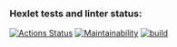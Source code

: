 ### Hexlet tests and linter status:
[![Actions Status](https://github.com/Herbaa/frontend-project-46/actions/workflows/hexlet-check.yml/badge.svg)](https://github.com/Herbaa/frontend-project-46/actions)      [![Maintainability](https://api.codeclimate.com/v1/badges/5132169cb8de2710fc27/maintainability)](https://codeclimate.com/github/Herbaa/frontend-project-46/maintainability)      [![build](https://github.com/Herbaa/frontend-project-46/actions/workflows/auto-tests.yml/badge.svg)](https://github.com/Herbaa/frontend-project-46/actions/workflows/auto-tests.yml)
